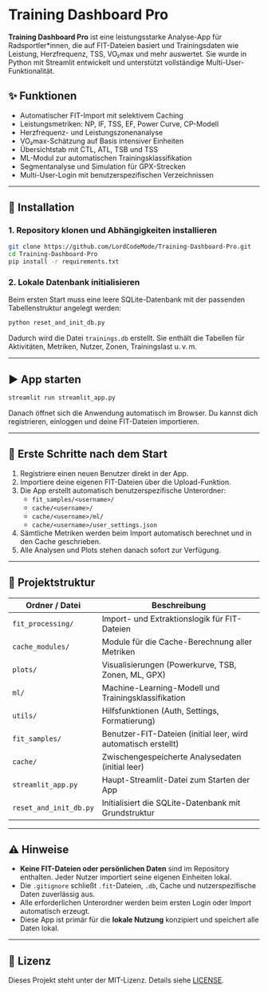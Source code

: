 # Training Dashboard Pro

**Training Dashboard Pro** ist eine leistungsstarke Analyse-App für Radsportler*innen, die auf FIT-Dateien basiert und Trainingsdaten wie Leistung, Herzfrequenz, TSS, VO₂max und mehr auswertet. Sie wurde in Python mit Streamlit entwickelt und unterstützt vollständige Multi-User-Funktionalität.

## ✨ Funktionen

- Automatischer FIT-Import mit selektivem Caching
- Leistungsmetriken: NP, IF, TSS, EF, Power Curve, CP-Modell
- Herzfrequenz- und Leistungszonenanalyse
- VO₂max-Schätzung auf Basis intensiver Einheiten
- Übersichtstab mit CTL, ATL, TSB und TSS
- ML-Modul zur automatischen Trainingsklassifikation
- Segmentanalyse und Simulation für GPX-Strecken
- Multi-User-Login mit benutzerspezifischen Verzeichnissen

---

## 🚀 Installation

### 1. Repository klonen und Abhängigkeiten installieren

```bash
git clone https://github.com/LordCodeMode/Training-Dashboard-Pro.git
cd Training-Dashboard-Pro
pip install -r requirements.txt
```

### 2. Lokale Datenbank initialisieren

Beim ersten Start muss eine leere SQLite-Datenbank mit der passenden Tabellenstruktur angelegt werden:

```bash
python reset_and_init_db.py
```

Dadurch wird die Datei `trainings.db` erstellt. Sie enthält die Tabellen für Aktivitäten, Metriken, Nutzer, Zonen, Trainingslast u. v. m.

---

## ▶️ App starten

```bash
streamlit run streamlit_app.py
```

Danach öffnet sich die Anwendung automatisch im Browser. Du kannst dich registrieren, einloggen und deine FIT-Dateien importieren.

---

## 🧭 Erste Schritte nach dem Start

1. Registriere einen neuen Benutzer direkt in der App.
2. Importiere deine eigenen FIT-Dateien über die Upload-Funktion.
3. Die App erstellt automatisch benutzerspezifische Unterordner:
   - `fit_samples/<username>/`
   - `cache/<username>/`
   - `cache/<username>/ml/`
   - `cache/<username>/user_settings.json`
4. Sämtliche Metriken werden beim Import automatisch berechnet und in den Cache geschrieben.
5. Alle Analysen und Plots stehen danach sofort zur Verfügung.

---

## 📁 Projektstruktur

| Ordner / Datei          | Beschreibung                                                   |
|-------------------------|----------------------------------------------------------------|
| `fit_processing/`       | Import- und Extraktionslogik für FIT-Dateien                   |
| `cache_modules/`        | Module für die Cache-Berechnung aller Metriken                 |
| `plots/`                | Visualisierungen (Powerkurve, TSB, Zonen, ML, GPX)             |
| `ml/`                   | Machine-Learning-Modell und Trainingsklassifikation            |
| `utils/`                | Hilfsfunktionen (Auth, Settings, Formatierung)                 |
| `fit_samples/`          | Benutzer-FIT-Dateien (initial leer, wird automatisch erstellt) |
| `cache/`                | Zwischengespeicherte Analysedaten (initial leer)               |
| `streamlit_app.py`      | Haupt-Streamlit-Datei zum Starten der App                      |
| `reset_and_init_db.py`  | Initialisiert die SQLite-Datenbank mit Grundstruktur           |

---

## ⚠️ Hinweise

- **Keine FIT-Dateien oder persönlichen Daten** sind im Repository enthalten. Jeder Nutzer importiert seine eigenen Einheiten lokal.
- Die `.gitignore` schließt `.fit`-Dateien, `.db`, Cache und nutzerspezifische Daten zuverlässig aus.
- Alle erforderlichen Unterordner werden beim ersten Login oder Import automatisch erzeugt.
- Diese App ist primär für die **lokale Nutzung** konzipiert und speichert alle Daten lokal.

---

## 📄 Lizenz

Dieses Projekt steht unter der MIT-Lizenz. Details siehe [LICENSE](./LICENSE).
